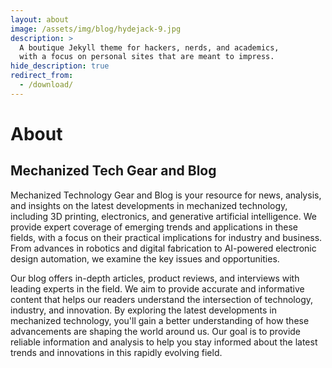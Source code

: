 ```yaml
---
layout: about
image: /assets/img/blog/hydejack-9.jpg
description: >
  A boutique Jekyll theme for hackers, nerds, and academics,
  with a focus on personal sites that are meant to impress.
hide_description: true
redirect_from:
  - /download/
---
```


# About

<!--author-->

## Mechanized Tech Gear and Blog

Mechanized Technology Gear and Blog is your resource for news, analysis, and insights on the latest developments in mechanized technology, including 3D printing, electronics, and generative artificial intelligence. We provide expert coverage of emerging trends and applications in these fields, with a focus on their practical implications for industry and business. From advances in robotics and digital fabrication to AI-powered electronic design automation, we examine the key issues and opportunities.

Our blog offers in-depth articles, product reviews, and interviews with leading experts in the field. We aim to provide accurate and informative content that helps our readers understand the intersection of technology, industry, and innovation. By exploring the latest developments in mechanized technology, you'll gain a better understanding of how these advancements are shaping the world around us. Our goal is to provide reliable information and analysis to help you stay informed about the latest trends and innovations in this rapidly evolving field.

